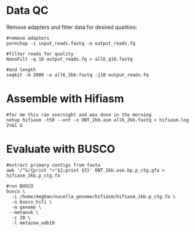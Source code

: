 # Data QC
Remove adapters and filter data for desired qualities: 

```
#remove adapters
porechop -i input_reads.fastq -o output_reads.fq

#filter reads for quality 
NanoFilt -q 10 output_reads.fq > all6_q10.fastq

#and length
seqkit -m 2000 -o all6_2kb.fastq -j10 output_reads.fq 
```

# Assemble with Hifiasm

```
#for me this ran overnight and was done in the morning
nohup hifiasm -t50 --ont -o ONT_2kb.asm all6_2kb.fastq > hifiasm.log 2>&1 &
```
# Evaluate with BUSCO

```
#extract primary contigs from fasta
awk '/^S/{print ">"$2;print $3}' ONT_2kb.asm.bp.p_ctg.gfa > hifiasm_2kb.p_ctg.fa 

#run BUSCO 
busco \
  -i /home/meghan/nucella_genome/hifiasm/hifiasm_2kb.p_ctg.fa \
  -o busco_hifi \
  -m genome \
 --metaeuk \
  -c 20 \
  -l metazoa_odb10
```
